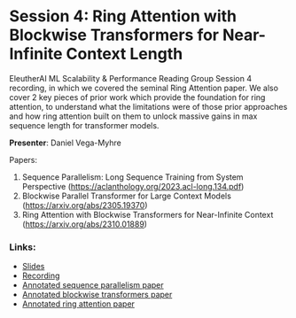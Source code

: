 # Session 4: Ring Attention with Blockwise Transformers for Near-Infinite Context Length

EleutherAI ML Scalability & Performance Reading Group Session 4 recording, in which we covered the seminal Ring Attention paper. We also cover 2 key pieces of prior work which provide the foundation for ring attention, to understand what the limitations were of those prior approaches and how ring attention built on them to unlock massive gains in max sequence length for transformer models.

**Presenter**: Daniel Vega-Myhre

Papers:
1. Sequence Parallelism: Long Sequence Training from System Perspective (https://aclanthology.org/2023.acl-long.134.pdf)
2. Blockwise Parallel Transformer for Large Context Models (https://arxiv.org/abs/2305.19370)
3. Ring Attention with Blockwise Transformers for Near-Infinite Context (https://arxiv.org/abs/2310.01889)

### Links:
- [Slides](https://docs.google.com/presentation/d/1mQQJf_aFqKUewRM97d0xAQQrGLmsnMQIjmO_dovYlWs/edit?usp=sharing)
- [Recording](https://youtu.be/fC9L8J7dVFI?si=3pfS2C3p0hTUDX5y)
- [Annotated sequence parallelism paper](./sequence_parallelism_[annotated].pdf)
- [Annotated blockwise transformers paper](./blockwise_transformers_[annotated].pdf)
- [Annotated ring attention paper](./ring_attention_[annotated].pdf)
